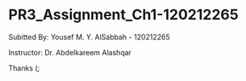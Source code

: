 # PR3_Assignment_Ch1-120212265
Subitted By: Yousef M. Y. AlSabbah - 120212265

Instructor: Dr. Abdelkareem Alashqar

Thanks (;
